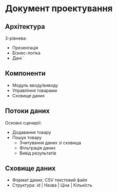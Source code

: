 # Документ проектування

## Архітектура
3-рівнева:
- Презентація  
- Бізнес-логіка
- Дані
`

## Компоненти
- Модуль вводу/виводу
- Управління товарами
- Сховище даних

## Потоки даних
Основні сценарії:
- Додавання товару  
- Пошук товару
   - Зчитування даних зі сховища
   - Фільтрація даних
   - Вивід результатів

## Сховище даних
- Формат даних: CSV текстовий файл
- Структура: 
   id | Назва | Ціна | Кількість